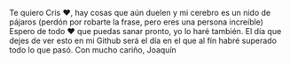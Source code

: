 Te quiero Cris :heart:, hay cosas que aún duelen y mi cerebro es un nido de pájaros (perdón por robarte la frase, pero eres una persona increíble)
Espero de todo :heart: que puedas sanar pronto, yo lo haré también. El día que dejes de ver esto en mi Github será el día en el que al fín habré superado todo lo que pasó.
Con mucho cariño, Joaquín
